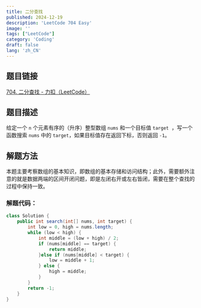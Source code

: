 ```yaml
---
title: 二分查找
published: 2024-12-19
description: 'LeetCode 704 Easy'
image: ''
tags: ["LeetCode"]
category: 'Coding'
draft: false 
lang: 'zh_CN'
---
```


## 题目链接

[704. 二分查找 - 力扣（LeetCode）](https://leetcode.cn/problems/binary-search/)

## 题目描述 

给定一个 `n` 个元素有序的（升序）整型数组 `nums` 和一个目标值 `target`  ，写一个函数搜索 `nums` 中的 `target`，如果目标值存在返回下标，否则返回 `-1`。

## 解题方法

本题主要考察数组的基本知识，即数组的基本存储和访问结构；此外，需要额外注意的就是数据两端的区间开闭问题，即是左闭右开或左右皆闭，需要在整个查找的过程中保持一致。

### 解题代码：
```java
class Solution {
    public int search(int[] nums, int target) {
        int low = 0, high = nums.length;
        while (low < high) {
            int middle = (low + high) / 2;
            if (nums[middle] == target) {
                return middle;
            }else if (nums[middle] < target) {
                low = middle + 1;
            } else {
                high = middle;
            }
        }
        return -1;
    }
}
```
